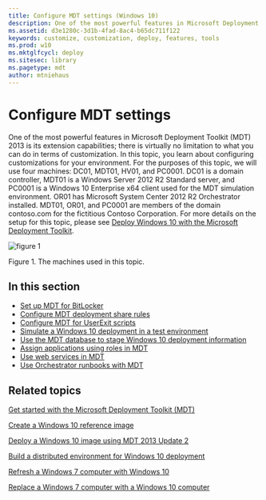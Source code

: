 ```yaml
---
title: Configure MDT settings (Windows 10)
description: One of the most powerful features in Microsoft Deployment Toolkit (MDT) 2013 is its extension capabilities; there is virtually no limitation to what you can do in terms of customization.
ms.assetid: d3e1280c-3d1b-4fad-8ac4-b65dc711f122
keywords: customize, customization, deploy, features, tools
ms.prod: w10
ms.mktglfcycl: deploy
ms.sitesec: library
ms.pagetype: mdt
author: mtniehaus
---
```


# Configure MDT settings

One of the most powerful features in Microsoft Deployment Toolkit (MDT) 2013 is its extension capabilities; there is virtually no limitation to what you can do in terms of customization. In this topic, you learn about configuring customizations for your environment.
For the purposes of this topic, we will use four machines: DC01, MDT01, HV01, and PC0001. DC01 is a domain controller, MDT01 is a Windows Server 2012 R2 Standard server, and PC0001 is a Windows 10 Enterprise x64 client used for the MDT simulation environment. OR01 has Microsoft System Center 2012 R2 Orchestrator installed. MDT01, OR01, and PC0001 are members of the domain contoso.com for the fictitious Contoso Corporation. For more details on the setup for this topic, please see [Deploy Windows 10 with the Microsoft Deployment Toolkit](deploy-windows-10-with-the-microsoft-deployment-toolkit.md#proof).

![figure 1](images/mdt-09-fig01.png)

Figure 1. The machines used in this topic.

## In this section

-   [Set up MDT for BitLocker](set-up-mdt-2013-for-bitlocker.md)
-   [Configure MDT deployment share rules](configure-mdt-deployment-share-rules.md)
-   [Configure MDT for UserExit scripts](configure-mdt-2013-for-userexit-scripts.md)
-   [Simulate a Windows 10 deployment in a test environment](simulate-a-windows-10-deployment-in-a-test-environment.md)
-   [Use the MDT database to stage Windows 10 deployment information](use-the-mdt-database-to-stage-windows-10-deployment-information.md)
-   [Assign applications using roles in MDT](assign-applications-using-roles-in-mdt-2013.md)
-   [Use web services in MDT](use-web-services-in-mdt-2013.md)
-   [Use Orchestrator runbooks with MDT](use-orchestrator-runbooks-with-mdt-2013.md)

## Related topics

[Get started with the Microsoft Deployment Toolkit (MDT)](get-started-with-the-microsoft-deployment-toolkit.md)

[Create a Windows 10 reference image](create-a-windows-10-reference-image.md)

[Deploy a Windows 10 image using MDT 2013 Update 2](deploy-a-windows-10-image-using-mdt.md)

[Build a distributed environment for Windows 10 deployment](build-a-distributed-environment-for-windows-10-deployment.md)

[Refresh a Windows 7 computer with Windows 10](refresh-a-windows-7-computer-with-windows-10.md)

[Replace a Windows 7 computer with a Windows 10 computer](replace-a-windows-7-computer-with-a-windows-10-computer.md)
